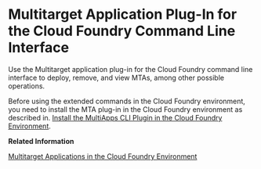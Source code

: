 <!-- loioe93b231895b64cbc9221a62953563a6f -->

# Multitarget Application Plug-In for the Cloud Foundry Command Line Interface

Use the Multitarget application plug-in for the Cloud Foundry command line interface to deploy, remove, and view MTAs, among other possible operations.

Before using the extended commands in the Cloud Foundry environment, you need to install the MTA plug-in in the Cloud Foundry environment as described in. [Install the MultiApps CLI Plugin in the Cloud Foundry Environment](install-the-multiapps-cli-plugin-in-the-cloud-foundry-environment-27f3af3.md).

**Related Information**  


[Multitarget Applications in the Cloud Foundry Environment](../30_development/multitarget-applications-in-the-cloud-foundry-environment-d04fc0e.md "A Multitarget application (MTA) is logically a single application comprised of multiple parts created with different technologies, which share the same lifecycle.")





